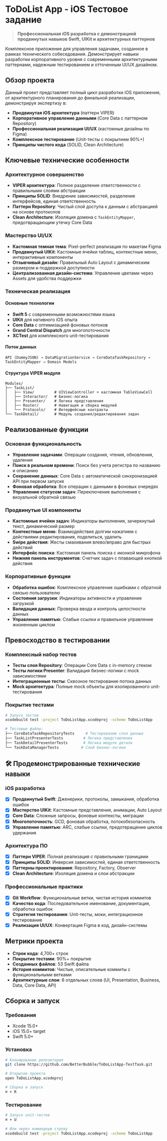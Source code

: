 # ToDoList App - iOS Тестовое задание

> **Профессиональная iOS разработка с демонстрацией продвинутых навыков Swift, UIKit и архитектурных паттернов**

Комплексное приложение для управления задачами, созданное в рамках технического собеседования. Демонстрирует навыки разработки корпоративного уровня с современными архитектурными паттернами, надежным тестированием и отточенным UI/UX дизайном.

## Обзор проекта

Данный проект представляет полный цикл разработки iOS приложения, от архитектурного планирования до финальной реализации, демонстрируя экспертизу в:

- **Продвинутая iOS архитектура** (паттерн VIPER)
- **Корпоративное управление данными** (Core Data с паттерном Repository)
- **Профессиональная реализация UI/UX** (кастомные дизайны по Figma)
- **Комплексное тестирование** (Unit-тесты с покрытием 90%+)
- **Принципы чистого кода** (SOLID, Clean Architecture)

## Ключевые технические особенности

### Архитектурное совершенство
- **VIPER архитектура**: Полное разделение ответственности с правильными слоями абстракции
- **Принципы SOLID**: Внедрение зависимостей, разделение интерфейсов, единая ответственность
- **Паттерн Repository**: Чистый слой доступа к данным с абстракцией на основе протоколов
- **Clean Architecture**: Изоляция домена с `TaskEntityMapper`, предотвращающим утечку Core Data

### Мастерство UI/UX
- **Кастомная темная тема**: Pixel-perfect реализация по макетам Figma
- **Продвинутый UIKit**: Кастомные ячейки таблиц, контекстные меню, интерактивные компоненты
- **Отзывчивый дизайн**: Правильный Auto Layout с динамическим размером и поддержкой доступности
- **Централизованная дизайн-система**: Управление цветами через Assets для удобства поддержки

### Техническая реализация

#### Основные технологии
- **Swift 5** с современными возможностями языка
- **UIKit** для нативного iOS опыта
- **Core Data** с оптимизацией фоновых потоков
- **Grand Central Dispatch** для многопоточности
- **XCTest** для комплексного unit-тестирования

#### Поток данных
```
API (DummyJSON) → DataMigrationService → CoreDataTaskRepository → TaskEntityMapper → Domain Models
```

#### Структура VIPER модуля
```
Modules/
├── TaskList/
│   ├── View/         # UIViewController + кастомная TableViewCell
│   ├── Interactor/   # Бизнес-логика
│   ├── Presenter/    # Логика представления
│   ├── Router/       # Навигация и сборка модулей
│   └── Protocols/    # Интерфейсные контракты
└── TaskDetail/       # Модуль создания/редактирования задач
```

## Реализованные функции

### Основная функциональность
- **Управление задачами**: Операции создания, чтения, обновления, удаления
- **Поиск в реальном времени**: Поиск без учета регистра по названию и описанию
- **Сохранение данных**: Core Data с автоматической синхронизацией API при первом запуске
- **Фоновая обработка**: Все операции с данными в фоновых очередях
- **Управление статусом задач**: Переключение выполнения с визуальной обратной связью

### Продвинутые UI компоненты
- **Кастомные ячейки задач**: Индикаторы выполнения, зачеркнутый текст, динамический размер
- **Контекстные меню**: Взаимодействие долгим нажатием с действиями редактирования, поделиться, удалить
- **Swipe действия**: Жесты смахивания влево/вправо для быстрых действий
- **Интерфейс поиска**: Кастомная панель поиска с иконкой микрофона
- **Нижняя панель инструментов**: Счетчик задач с плавающей кнопкой действия

### Корпоративные функции
- **Обработка ошибок**: Комплексное управление ошибками с обратной связью пользователю
- **Состояния загрузки**: Индикаторы активности и управление загрузкой
- **Валидация данных**: Проверка ввода и контроль целостности данных
- **Управление памятью**: Слабые ссылки и правильное управление жизненным циклом

## Превосходство в тестировании

### Комплексный набор тестов
- **Тесты слоя Repository**: Операции Core Data с in-memory стеком
- **Тесты логики Presenter**: Валидация бизнес-логики с mock зависимостями
- **Интеграционные тесты**: Сквозное тестирование потока данных
- **Mock архитектура**: Полные mock объекты для изолированного unit-тестирования

### Покрытие тестами
```bash
# Запуск тестов
xcodebuild test -project ToDoListApp.xcodeproj -scheme ToDoListApp

# Тестовые файлы:
├── CoreDataTaskRepositoryTests     # Тестирование слоя данных
├── TaskListPresenterTests         # Логика представления
├── TaskDetailPresenterTests       # Логика модуля детали
└── TaskDataManagerTests          # Слой бизнес-логики
```

## 🛠️ Продемонстрированные технические навыки

### iOS разработка
- [x] **Продвинутый Swift**: Дженерики, протоколы, замыкания, обработка ошибок
- [x] **Мастерство UIKit**: Кастомные представления, анимации, Auto Layout
- [x] **Core Data**: Сложные запросы, фоновые контексты, миграции
- [x] **Многопоточность**: GCD, фоновая обработка, потокобезопасность
- [x] **Управление памятью**: ARC, слабые ссылки, предотвращение циклов удержания

### Архитектура ПО
- [x] **Паттерн VIPER**: Полная реализация с правильными границами
- [x] **Принципы SOLID**: Инверсия зависимостей, единая ответственность
- [x] **Паттерны проектирования**: Repository, Factory, Observer
- [x] **Clean Architecture**: Изоляция домена и слои абстракции

### Профессиональные практики
- [x] **Git Workflow**: Функциональные ветки, чистая история коммитов
- [x] **Качество кода**: Последовательное именование, документация, обработка ошибок
- [x] **Стратегия тестирования**: Unit-тесты, моки, интеграционное тестирование
- [x] **Реализация UI/UX**: Конвертация Figma в код, дизайн-системы

## Метрики проекта

- **Строк кода**: 4,700+ строк
- **Покрытие тестами**: 90%+ покрытие
- **Созданных файлов**: 53 Swift файла
- **История коммитов**: Чистые, описательные коммиты с функциональными ветками
- **Архитектурные слои**: 6 отдельных слоев (UI, Presentation, Business, Data, Core Data, API)

## Сборка и запуск

### Требования
- Xcode 15.0+
- iOS 15.0+ target
- Swift 5.0+

### Установка
```bash
# Клонирование репозитория
git clone https://github.com/BetterBubble/ToDoListApp-TestTask.git

# Открытие проекта
open ToDoListApp.xcodeproj

# Сборка и запуск
⌘ + R
```

### Тестирование
```bash
# Запуск unit-тестов
⌘ + U

# Или через командную строку
xcodebuild test -project ToDoListApp.xcodeproj -scheme ToDoListApp
```
